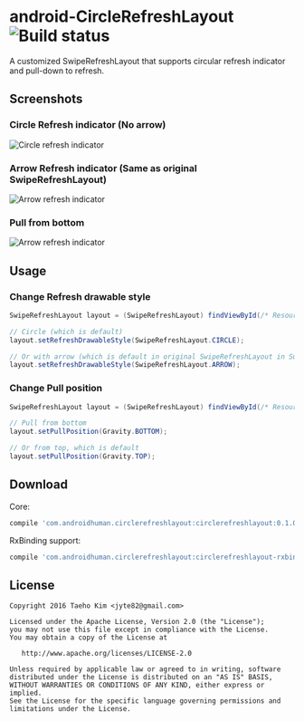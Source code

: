 # android-CircleRefreshLayout ![Build status](https://travis-ci.org/kunny/android-CircleRefreshLayout.svg?branch=master)

A customized SwipeRefreshLayout that supports circular refresh indicator and pull-down to refresh.

## Screenshots

### Circle Refresh indicator (No arrow)
![Circle refresh indicator](assets/circle_refresh_indicator.gif)

### Arrow Refresh indicator (Same as original SwipeRefreshLayout)
![Arrow refresh indicator](assets/arrow_refresh_indicator.gif)

### Pull from bottom
![Arrow refresh indicator](assets/pull_from_bottom.gif)

## Usage

### Change Refresh drawable style

```java
SwipeRefreshLayout layout = (SwipeRefreshLayout) findViewById(/* Resource id */);

// Circle (which is default)
layout.setRefreshDrawableStyle(SwipeRefreshLayout.CIRCLE);

// Or with arrow (which is default in original SwipeRefreshLayout in Support Library)
layout.setRefreshDrawableStyle(SwipeRefreshLayout.ARROW);
```

### Change Pull position

```java
SwipeRefreshLayout layout = (SwipeRefreshLayout) findViewById(/* Resource id */);

// Pull from bottom
layout.setPullPosition(Gravity.BOTTOM);

// Or from top, which is default
layout.setPullPosition(Gravity.TOP);
```

## Download

Core:
```groovy
compile 'com.androidhuman.circlerefreshlayout:circlerefreshlayout:0.1.0'
```

RxBinding support:
```groovy
compile 'com.androidhuman.circlerefreshlayout:circlerefreshlayout-rxbinding:0.1.0'
```

## License

```
Copyright 2016 Taeho Kim <jyte82@gmail.com>

Licensed under the Apache License, Version 2.0 (the "License");
you may not use this file except in compliance with the License.
You may obtain a copy of the License at

   http://www.apache.org/licenses/LICENSE-2.0

Unless required by applicable law or agreed to in writing, software
distributed under the License is distributed on an "AS IS" BASIS,
WITHOUT WARRANTIES OR CONDITIONS OF ANY KIND, either express or implied.
See the License for the specific language governing permissions and
limitations under the License.
```
